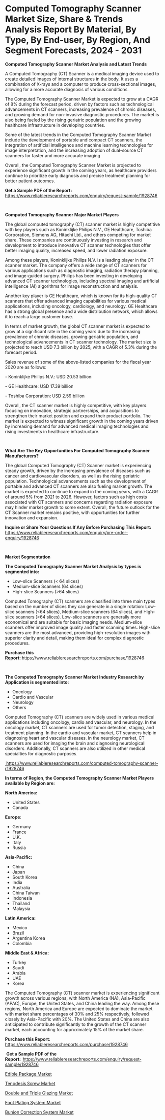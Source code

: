 <p><h1>Computed Tomography Scanner Market Size, Share & Trends Analysis Report By Material, By Type, By End-user, By Region, And Segment Forecasts, 2024 - 2031</h1></p><p><strong>Computed Tomography Scanner Market Analysis and Latest Trends</strong></p>
<p><p>A Computed Tomography (CT) Scanner is a medical imaging device used to create detailed images of internal structures in the body. It uses a combination of X-rays and a computer to produce cross-sectional images, allowing for a more accurate diagnosis of various conditions.</p><p>The Computed Tomography Scanner Market is expected to grow at a CAGR of 8% during the forecast period, driven by factors such as technological advancements in CT scanners, increasing prevalence of chronic diseases, and growing demand for non-invasive diagnostic procedures. The market is also being fueled by the rising geriatric population and the growing healthcare infrastructure in developing countries.</p><p>Some of the latest trends in the Computed Tomography Scanner Market include the development of portable and compact CT scanners, the integration of artificial intelligence and machine learning technologies for image interpretation, and the increasing adoption of dual-source CT scanners for faster and more accurate imaging.</p><p>Overall, the Computed Tomography Scanner Market is projected to experience significant growth in the coming years, as healthcare providers continue to prioritize early diagnosis and precise treatment planning for better patient outcomes.</p></p>
<p><strong>Get a Sample PDF of the Report:&nbsp;</strong> <a href="https://www.reliableresearchreports.com/enquiry/request-sample/1928746">https://www.reliableresearchreports.com/enquiry/request-sample/1928746</a></p>
<p>&nbsp;</p>
<p><strong>Computed Tomography Scanner Major Market Players</strong></p>
<p><p>The global computed tomography (CT) scanner market is highly competitive with key players such as Koninklijke Philips N.V., GE Healthcare, Toshiba Corporation, Siemens AG, Hitachi Ltd., and others competing for market share. These companies are continuously investing in research and development to introduce innovative CT scanner technologies that offer better imaging quality, increased speed, and lower radiation exposure.</p><p>Among these players, Koninklijke Philips N.V. is a leading player in the CT scanner market. The company offers a wide range of CT scanners for various applications such as diagnostic imaging, radiation therapy planning, and image-guided surgery. Philips has been investing in developing advanced CT scanner technologies, including spectral imaging and artificial intelligence (AI) algorithms for image reconstruction and analysis.</p><p>Another key player is GE Healthcare, which is known for its high-quality CT scanners that offer advanced imaging capabilities for various medical applications, including oncology, cardiology, and neurology. GE Healthcare has a strong global presence and a wide distribution network, which allows it to reach a large customer base.</p><p>In terms of market growth, the global CT scanner market is expected to grow at a significant rate in the coming years due to the increasing prevalence of chronic diseases, growing geriatric population, and technological advancements in CT scanner technology. The market size is projected to reach USD 7.3 billion by 2025, with a CAGR of 5.3% during the forecast period.</p><p>Sales revenue of some of the above-listed companies for the fiscal year 2020 are as follows:</p><p>- Koninklijke Philips N.V.: USD 20.53 billion</p><p>- GE Healthcare: USD 17.39 billion</p><p>- Toshiba Corporation: USD 2.59 billion</p><p>Overall, the CT scanner market is highly competitive, with key players focusing on innovation, strategic partnerships, and acquisitions to strengthen their market position and expand their product portfolio. The market is expected to witness significant growth in the coming years driven by increasing demand for advanced medical imaging technologies and rising investments in healthcare infrastructure.</p></p>
<p>&nbsp;</p>
<p><strong>What Are The Key Opportunities For Computed Tomography Scanner Manufacturers?</strong></p>
<p><p>The global Computed Tomography (CT) Scanner market is experiencing steady growth, driven by the increasing prevalence of diseases such as cancer and cardiovascular disorders, as well as the rising geriatric population. Technological advancements such as the development of portable and advanced CT scanners are also fueling market growth. The market is expected to continue to expand in the coming years, with a CAGR of around 5% from 2021 to 2026. However, factors such as high costs associated with CT scanners and concerns regarding radiation exposure may hinder market growth to some extent. Overall, the future outlook for the CT Scanner market remains positive, with opportunities for further innovation and expansion.</p></p>
<p><strong>Inquire or Share Your Questions If Any Before Purchasing This Report:</strong> <a href="https://www.reliableresearchreports.com/enquiry/pre-order-enquiry/1928746">https://www.reliableresearchreports.com/enquiry/pre-order-enquiry/1928746</a></p>
<p>&nbsp;</p>
<p><strong>Market Segmentation</strong></p>
<p><strong>The Computed Tomography Scanner Market Analysis by types is segmented into:</strong></p>
<p><ul><li>Low-slice Scanners (< 64 slices)</li><li>Medium-slice Scanners (64 slices)</li><li>High-slice Scanners (>64 slices)</li></ul></p>
<p><p>Computed Tomography (CT) scanners are classified into three main types based on the number of slices they can generate in a single rotation: Low-slice scanners (<64 slices), Medium-slice scanners (64 slices), and High-slice scanners (>64 slices). Low-slice scanners are generally more economical and are suitable for basic imaging needs. Medium-slice scanners offer improved image quality and faster scanning times. High-slice scanners are the most advanced, providing high-resolution images with superior clarity and detail, making them ideal for complex diagnostic procedures.</p></p>
<p><strong>Purchase this Report:&nbsp;</strong><a href="https://www.reliableresearchreports.com/purchase/1928746">https://www.reliableresearchreports.com/purchase/1928746</a></p>
<p>&nbsp;</p>
<p><strong>The Computed Tomography Scanner Market Industry Research by Application is segmented into:</strong></p>
<p><ul><li>Oncology</li><li>Cardio and Vascular</li><li>Neurology</li><li>Others</li></ul></p>
<p><p>Computed Tomography (CT) scanners are widely used in various medical applications including oncology, cardio and vascular, and neurology. In the oncology market, CT scanners are used for tumor detection, staging, and treatment planning. In the cardio and vascular market, CT scanners help in diagnosing heart and vascular diseases. In the neurology market, CT scanners are used for imaging the brain and diagnosing neurological disorders. Additionally, CT scanners are also utilized in other medical specialties for diagnostic purposes.</p></p>
<p><a href="https://www.reliableresearchreports.com/computed-tomography-scanner-r1928746">&nbsp;https://www.reliableresearchreports.com/computed-tomography-scanner-r1928746</a></p>
<p><strong>In terms of Region, the Computed Tomography Scanner Market Players available by Region are:</strong></p>
<p>
    <p> <strong> North America: </strong>
        <ul>
            <li>United States</li>
            <li>Canada</li>
        </ul>
        </p> 
    <p> <strong> Europe: </strong>
        <ul>
            <li>Germany</li>
            <li>France</li>
            <li>U.K.</li>
            <li>Italy</li>
            <li>Russia</li>
        </ul>
        </p> 
    <p> <strong> Asia-Pacific: </strong>
        <ul>
            <li>China</li>
            <li>Japan</li>
            <li>South Korea</li>
            <li>India</li>
            <li>Australia</li>
            <li>China Taiwan</li>
            <li>Indonesia</li>
            <li>Thailand</li>
            <li>Malaysia</li>
        </ul>
        </p> 
    <p> <strong> Latin America: </strong>
        <ul>
            <li>Mexico</li>
            <li>Brazil</li>
            <li>Argentina Korea</li>
            <li>Colombia</li>
        </ul>
        </p> 
    <p> <strong> Middle East & Africa: </strong>
        <ul>
            <li>Turkey</li>
            <li>Saudi</li>
            <li>Arabia</li>
            <li>UAE</li>
            <li>Korea</li>
        </ul>
    </p>
    </p>
<p><p>The Computed Tomography (CT) scanner market is experiencing significant growth across various regions, with North America (NA), Asia-Pacific (APAC), Europe, the United States, and China leading the way. Among these regions, North America and Europe are expected to dominate the market with market share percentages of 30% and 25% respectively, followed closely by Asia-Pacific with 20%. The United States and China are also anticipated to contribute significantly to the growth of the CT scanner market, each accounting for approximately 15% of the market share.</p></p>
<p><strong>Purchase this Report: </strong><a href="https://www.reliableresearchreports.com/purchase/1928746">https://www.reliableresearchreports.com/purchase/1928746</a></p>
<p>&nbsp;<strong>Get a Sample PDF of the Report:&nbsp;&nbsp;</strong><a href="https://www.reliableresearchreports.com/enquiry/request-sample/1928746">https://www.reliableresearchreports.com/enquiry/request-sample/1928746</a></p>
<p><strong></strong></p>
<p><p><a href="https://issuu.com/reportprime-2/docs/edible-package-market-size-2030.pptx">Edible Package Market</a></p><p><a href="https://github.com/juancolorado15/Market-Research-Report-List-4/blob/main/tenodesis-screw-market.md">Tenodesis Screw Market</a></p><p><a href="https://www.linkedin.com/pulse/global-double-triple-glazing-market-exploring-share-trends-kjobe?trackingId=Z6vVbRYKQYmawHUK2lFUfg%3D%3D">Double and Triple Glazing Market</a></p><p><a href="https://github.com/Glendatilghmankmgz0rbhwpy/Market-Research-Report-List-3/blob/main/foot-plating-system-market.md">Foot Plating System Market</a></p><p><a href="https://github.com/dx0328/Market-Research-Report-List-4/blob/main/bunion-correction-system-market.md">Bunion Correction System Market</a></p></p>
